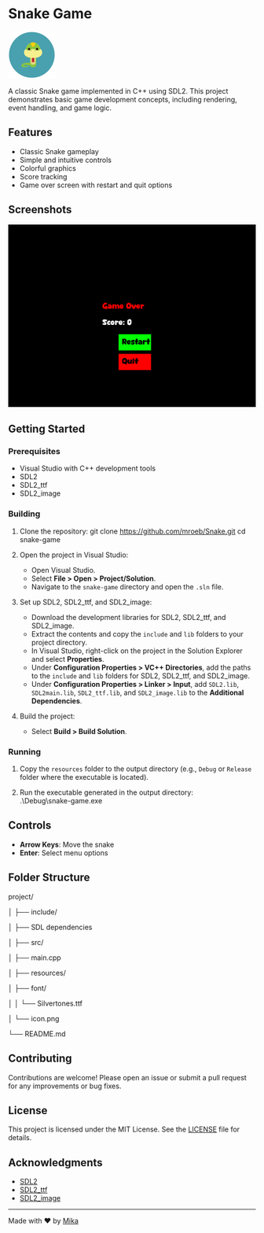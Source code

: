 # Snake Game

![Snake Game](resources/icon.png)

A classic Snake game implemented in C++ using SDL2. This project demonstrates basic game development concepts, including rendering, event handling, and game logic.

## Features

- Classic Snake gameplay
- Simple and intuitive controls
- Colorful graphics
- Score tracking
- Game over screen with restart and quit options

## Screenshots

![Game Screenshot](resources/screenshot.png)

## Getting Started

### Prerequisites

- Visual Studio with C++ development tools
- SDL2
- SDL2_ttf
- SDL2_image

### Building

1. Clone the repository:
    git clone https://github.com/mroeb/Snake.git
    cd snake-game


2. Open the project in Visual Studio:
    - Open Visual Studio.
    - Select **File > Open > Project/Solution**.
    - Navigate to the `snake-game` directory and open the `.sln` file.

3. Set up SDL2, SDL2_ttf, and SDL2_image:
    - Download the development libraries for SDL2, SDL2_ttf, and SDL2_image.
    - Extract the contents and copy the `include` and `lib` folders to your project directory.
    - In Visual Studio, right-click on the project in the Solution Explorer and select **Properties**.
    - Under **Configuration Properties > VC++ Directories**, add the paths to the `include` and `lib` folders for SDL2, SDL2_ttf, and SDL2_image.
    - Under **Configuration Properties > Linker > Input**, add `SDL2.lib`, `SDL2main.lib`, `SDL2_ttf.lib`, and `SDL2_image.lib` to the **Additional Dependencies**.

4. Build the project:
    - Select **Build > Build Solution**.

### Running

1. Copy the `resources` folder to the output directory (e.g., `Debug` or `Release` folder where the executable is located).

2. Run the executable generated in the output directory:  
    .\Debug\snake-game.exe


## Controls

- **Arrow Keys**: Move the snake
- **Enter**: Select menu options

## Folder Structure
project/ 

│ ├── include/ 

│ ├── SDL dependencies

│ ├── src/ 

│   ├── main.cpp 

│ ├── resources/ 

│   ├── font/ 

│   │   └── Silvertones.ttf 

│   └── icon.png 

└── README.md


## Contributing

Contributions are welcome! Please open an issue or submit a pull request for any improvements or bug fixes.

## License

This project is licensed under the MIT License. See the [LICENSE](LICENSE) file for details.

## Acknowledgments

- [SDL2](https://www.libsdl.org/)
- [SDL2_ttf](https://www.libsdl.org/projects/SDL_ttf/)
- [SDL2_image](https://www.libsdl.org/projects/SDL_image/)

---

Made with ❤️ by [Mika](https://github.com/mroeb)

